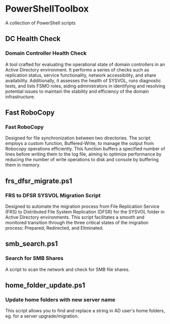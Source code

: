# PowerShellToolbox
A collection of PowerShell scripts

## DC Health Check
### Domain Controller Health Check
A tool crafted for evaluating the operational state of domain controllers in an Active Directory environment. It performs a series of checks such as replication status, service functionality, network accessibility, and share availability. Additionally, it assesses the health of SYSVOL, runs diagnostic tests, and lists FSMO roles, aiding administrators in identifying and resolving potential issues to maintain the stability and efficiency of the domain infrastructure.

## Fast RoboCopy
### Fast RoboCopy
Designed for file synchronization between two directories. The script employs a custom function, Buffered-Write, to manage the output from Robocopy operations efficiently. This function buffers a specified number of lines before writing them to the log file, aiming to optimize performance by reducing the number of write operations to disk and console by buffering them in memory.

## frs_dfsr_migrate.ps1
### FRS to DFSR SYSVOL Migration Script
Designed to automate the migration process from File Replication Service (FRS) to Distributed File System Replication (DFSR) for the SYSVOL folder in Active Directory environments. This script facilitates a smooth and monitored transition through the three critical states of the migration process: Prepared, Redirected, and Eliminated.

## smb_search.ps1
### Search for SMB Shares
A script to scan the network and check for SMB file shares.

## home_folder_update.ps1
### Update home folders with new server name
This script allows you to find and replace a string in AD user's home folders, eg. for a server upgrade/migration.
